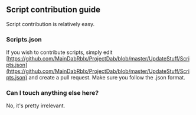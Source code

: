 ## Script contribution guide
Script contribution is relatively easy.

### Scripts.json
If you wish to contribute scripts, simply edit [https://github.com/MainDabRblx/ProjectDab/blob/master/UpdateStuff/Scripts.json](https://github.com/MainDabRblx/ProjectDab/blob/master/UpdateStuff/Scripts.json) and create a pull request. Make sure you follow the .json format.

### Can I touch anything else here?
No, it's pretty irrelevant. 
